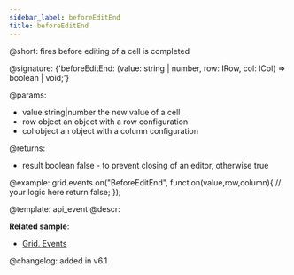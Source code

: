 ```yaml
---
sidebar_label: beforeEditEnd
title: beforeEditEnd
---          
```


@short: fires before editing of a cell is completed

@signature: {'beforeEditEnd: (value: string | number, row: IRow, col: ICol) => boolean | void;'}
	
@params:
- value			string|number		the new value of a cell
- row			object		an object with a row configuration
- col		object		an object with a column configuration


@returns:
- result	boolean		false - to prevent closing of an editor, otherwise true


@example:
grid.events.on("BeforeEditEnd", function(value,row,column){
	// your logic here
    return false;
});


@template:	api_event
@descr:




**Related sample**:
- [Grid. Events	](https://snippet.dhtmlx.com/9zeyp4ds)

@changelog: added in v6.1

